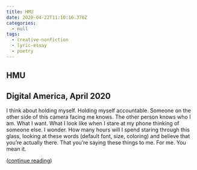 ```yaml
---
title: HMU
date: 2020-04-22T11:10:16.376Z
categories:
  - null
tags:
  - creative-nonfiction
  - lyric-essay
  - poetry
---
```

## HMU

## Digital America, April 2020

I think about holding myself. Holding myself accountable. Someone on the other side of this camera facing me knows. The other person knows who I am. What I want. What I look like when I stare at my phone thinking of someone else. I wonder. How many hours will I spend staring through this glass, looking at these words (default font, size, coloring) and believe that you’re actually there. That you’re saying these things to me. For me. You mean it.

([continue reading](https://www.digitalamerica.org/hmu-marina-tinone/))